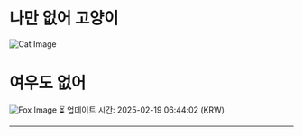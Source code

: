 
# 나만 없어 고양이

![Cat Image](https://cdn2.thecatapi.com/images/akv.jpg)

# 여우도 없어
![Fox Image](https://randomfox.ca/images/60.jpg)
⏳ 업데이트 시간: 2025-02-19 06:44:02 (KRW)

---
